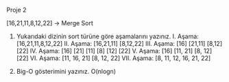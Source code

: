 Proje 2

[16,21,11,8,12,22] -> Merge Sort

1) Yukarıdaki dizinin sort türüne göre aşamalarını yazınız.
I. Aşama: [16,21,11,8,12,22]
II. Aşama: [16,21,11] [8,12,22]
III. Aşama: [16] [21,11] [8,12] [22]
IV. Aşama: [16] [21] [11] [8] [12] [22]
V. Aşama: [16] [11, 21] [8, 12] [22]
VI. Aşama: [11, 16, 21] [8, 12, 22]
VII. Aşama: [8, 11, 12, 16, 21, 22]

2) Big-O gösterimini yazınız.
O(nlogn)